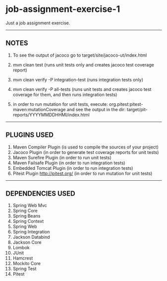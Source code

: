 # job-assignment-exercise-1
Just a job assignment exercise.

-----------
  NOTES
-----------

1) To see the output of jacoco go to target/site/jacoco-ut/index.html

2) mvn clean test (runs unit tests only and creates jacoco test coverage report)

3) mvn clean verify -P integration-test (runs integration tests only)

4) mvn clean verify -P all-tests (runs unit tests and creates jacoco test coverage for them, and then runs integration tests)

5) in order to run mutation for unit tests, execute: org.pitest:pitest-maven:mutationCoverage
    and see the output in the dir: target/pit-reports/YYYYMMDDHHMI/index.html


-----------------
  PLUGINS USED
-----------------
1) Maven Compiler Plugin (is used to compile the sources of your project)
2) Jacoco Plugin (in order to generate test coverage reports for unit tests)
3) Maven Surefire Plugin (in order to run unit tests)
4) Maven Failsafe Plugin (in order to run integration tests)
5) Embedded Tomcat Plugin (in order to run integration tests)
6) Pitest Plugin http://pitest.org/ (in order to run mutation for unit tests)


---------------------
  DEPENDENCIES USED
---------------------
1) Spring Web Mvc
2) Spring Core
3) Spring Beans
4) Spring Context
5) Spring Web
6) Spring Integration
7) Jackson Databind
8) Jackson Core
9) Lombok
10) JUnit
11) Hamcrest
12) Mockito Core
13) Spring Test
14) Pitest
